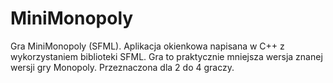 # MiniMonopoly
Gra MiniMonopoly (SFML).
Aplikacja okienkowa napisana w C++ z wykorzystaniem biblioteki SFML.
Gra to praktycznie mniejsza wersja znanej wersji gry Monopoly.
Przeznaczona dla 2 do 4 graczy.
